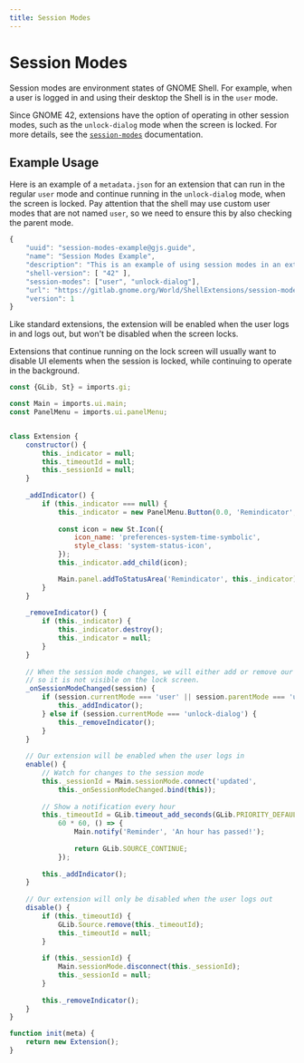 ```yaml
---
title: Session Modes
---
```


# Session Modes

Session modes are environment states of GNOME Shell. For example, when a user is
logged in and using their desktop the Shell is in the `user` mode.

Since GNOME 42, extensions have the option of operating in other session modes,
such as the `unlock-dialog` mode when the screen is locked. For more details,
see the [`session-modes`](/extensions/overview/anatomy.html#session-modes)
documentation.


## Example Usage

Here is an example of a `metadata.json` for an extension that can run in the
regular `user` mode and continue running in the `unlock-dialog` mode, when the
screen is locked. Pay attention that the shell may use custom user modes that
are not named `user`, so we need to ensure this by also checking the parent mode.

```js
{
    "uuid": "session-modes-example@gjs.guide",
    "name": "Session Modes Example",
    "description": "This is an example of using session modes in an extension.",
    "shell-version": [ "42" ],
    "session-modes": ["user", "unlock-dialog"],
    "url": "https://gitlab.gnome.org/World/ShellExtensions/session-modes-example",
    "version": 1
}
```

Like standard extensions, the extension will be enabled when the user logs in
and logs out, but won't be disabled when the screen locks.

Extensions that continue running on the lock screen will usually want to disable
UI elements when the session is locked, while continuing to operate in the
background.

```js
const {GLib, St} = imports.gi;

const Main = imports.ui.main;
const PanelMenu = imports.ui.panelMenu;


class Extension {
    constructor() {
        this._indicator = null;
        this._timeoutId = null;
        this._sessionId = null;
    }
    
    _addIndicator() {
        if (this._indicator === null) {
            this._indicator = new PanelMenu.Button(0.0, 'Remindicator', false);
            
            const icon = new St.Icon({
                icon_name: 'preferences-system-time-symbolic',
                style_class: 'system-status-icon',
            });
            this._indicator.add_child(icon);

            Main.panel.addToStatusArea('Remindicator', this._indicator);
        }
    }
    
    _removeIndicator() {
        if (this._indicator) {
            this._indicator.destroy();
            this._indicator = null;
        }
    }
    
    // When the session mode changes, we will either add or remove our indicator
    // so it is not visible on the lock screen.
    _onSessionModeChanged(session) {
        if (session.currentMode === 'user' || session.parentMode === 'user') {
            this._addIndicator();
        } else if (session.currentMode === 'unlock-dialog') {
            this._removeIndicator();
        }
    }
    
    // Our extension will be enabled when the user logs in
    enable() {
        // Watch for changes to the session mode
        this._sessionId = Main.sessionMode.connect('updated',
            this._onSessionModeChanged.bind(this));
        
        // Show a notification every hour
        this._timeoutId = GLib.timeout_add_seconds(GLib.PRIORITY_DEFAULT,
            60 * 60, () => {
                Main.notify('Reminder', 'An hour has passed!');
                
                return GLib.SOURCE_CONTINUE;
            });
            
        this._addIndicator();
    }
    
    // Our extension will only be disabled when the user logs out
    disable() {
        if (this._timeoutId) {
            GLib.Source.remove(this._timeoutId);
            this._timeoutId = null;
        }
        
        if (this._sessionId) {
            Main.sessionMode.disconnect(this._sessionId);
            this._sessionId = null;
        }
        
        this._removeIndicator();
    }
}

function init(meta) {
    return new Extension();
}
```

